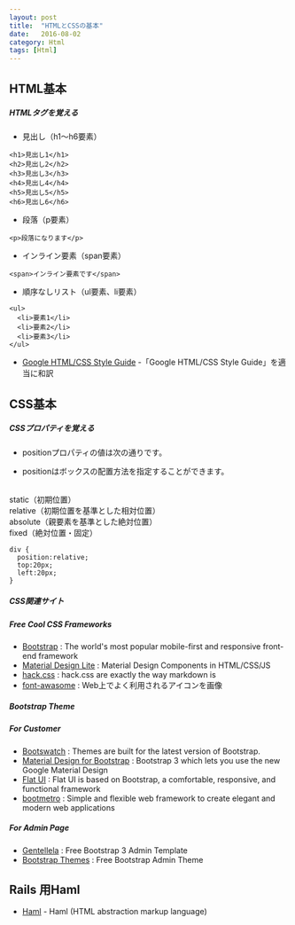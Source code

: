 ```yaml
---
layout: post
title:  "HTMLとCSSの基本"
date:   2016-08-02
category: Html
tags: [Html]
---
```


## HTML基本   

##### HTMLタグを覚える

- 見出し（h1〜h6要素）  

~~~
<h1>見出し1</h1>
<h2>見出し2</h2>
<h3>見出し3</h3>
<h4>見出し4</h4>
<h5>見出し5</h5>
<h6>見出し6</h6>
~~~

-  段落（p要素）

~~~
<p>段落になります</p>
~~~

- インライン要素（span要素）

~~~
<span>インライン要素です</span>
~~~


-  順序なしリスト（ul要素、li要素）

~~~
<ul>
  <li>要素1</li>
  <li>要素2</li>
  <li>要素3</li>
</ul>
~~~

- [Google HTML/CSS Style Guide](http://re-dzine.net/2012/05/google-htmlcss-style-guide/) -「Google HTML/CSS Style Guide」を適当に和訳


## CSS基本          

#####  CSSプロパティを覚える

- positionプロパティの値は次の通りです。   

-  positionはボックスの配置方法を指定することができます。    
<br>
   static（初期位置）     
<br>
   relative（初期位置を基準とした相対位置）      
<br>
   absolute（親要素を基準とした絶対位置）      
<br>
   fixed（絶対位置・固定）     
<br>

~~~   
div {
  position:relative;
  top:20px;
  left:20px;
}
~~~   


#####  CSS関連サイト

##### Free Cool CSS Frameworks

  * [Bootstrap](http://getbootstrap.com/) : The world's most popular mobile-first and responsive front-end framework
  * [Material Design Lite](https://getmdl.io/templates/index.html) : Material Design Components in HTML/CSS/JS
  * [hack.css](http://hackcss.com/) : hack.css are exactly the way markdown is
  * [font-awasome](http://www.bokuichi.net/itweb/html/font-awasome.php) : Web上でよく利用されるアイコンを画像
  
##### Bootstrap Theme

##### For Customer

  * [Bootswatch](http://bootswatch.com/) : Themes are built for the latest version of Bootstrap.
  * [Material Design for Bootstrap](https://fezvrasta.github.io/bootstrap-material-design/) : Bootstrap 3 which lets you use the new Google Material Design
  * [Flat UI](http://designmodo.github.io/Flat-UI/) : Flat UI is based on Bootstrap, a comfortable, responsive, and functional framework
  * [bootmetro](http://www.marcellop.com/bootmetro/) : Simple and flexible web framework to create elegant and modern web applications 

##### For Admin Page

  * [Gentellela](http://www.softantenna.com/wp/review/gentallela/) : Free Bootstrap 3 Admin Template
  * [Bootstrap Themes](https://www.portnine.com/bootstrap-themes/) : Free Bootstrap Admin Theme

## Rails 用Haml

- [Haml](http://haml.info/) - Haml (HTML abstraction markup language)

